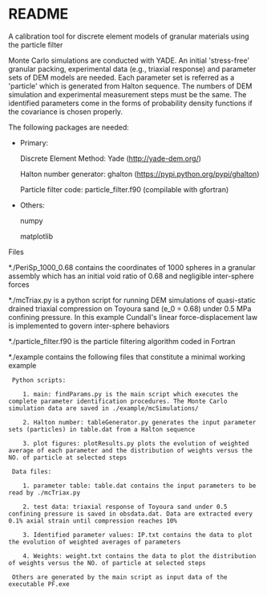 # README #

A calibration tool for discrete element models of granular materials using the particle filter

Monte Carlo simulations are conducted with YADE. An initial 'stress-free' granular packing, experimental data (e.g., triaxial response) and parameter sets of DEM models are needed. Each parameter set is referred as a 'particle' which is generated from Halton sequence. The numbers of DEM simulation and experimental measurement steps must be the same. The identified parameters come in the forms of probability density functions if the covariance is chosen properly.

The following packages are needed:

* Primary:

    Discrete Element Method: Yade (http://yade-dem.org/)

    Halton number generator: ghalton (https://pypi.python.org/pypi/ghalton)

    Particle filter code:    particle_filter.f90 (compilable with gfortran)

* Others:

    numpy

    matplotlib
 
Files

   *./PeriSp_1000_0.68 contains the coordinates of 1000 spheres in a granular assembly which has an initial void ratio of 0.68 and negligible inter-sphere forces

   *./mcTriax.py is a python script for running DEM simulations of quasi-static drained triaxial compression on Toyoura sand (e_0 = 0.68) under 0.5 MPa confining pressure. In this example Cundall's linear force-displacement law is implemented to govern inter-sphere behaviors

   *./particle_filter.f90 is the particle filtering algorithm coded in Fortran

   *./example contains the following files that constitute a minimal working example
     
     Python scripts:

        1. main: findParams.py is the main script which executes the complete parameter identification procedures. The Monte Carlo simulation data are saved in ./example/mcSimulations/

        2. Halton number: tableGenerator.py generates the input parameter sets (particles) in table.dat from a Halton sequence

        3. plot figures: plotResults.py plots the evolution of weighted average of each parameter and the distribution of weights versus the NO. of particle at selected steps
     
     Data files:
       
        1. parameter table: table.dat contains the input parameters to be read by ./mcTriax.py

        2. test data: triaxial response of Toyoura sand under 0.5 confining pressure is saved in obsdata.dat. Data are extracted every 0.1% axial strain until compression reaches 10%

        3. Identified parameter values: IP.txt contains the data to plot the evolution of weighted averages of parameters
 
        4. Weights: weight.txt contains the data to plot the distribution of weights versus the NO. of particle at selected steps

     Others are generated by the main script as input data of the executable PF.exe
